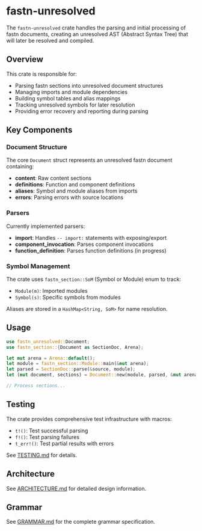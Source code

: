 # fastn-unresolved

The `fastn-unresolved` crate handles the parsing and initial processing of fastn documents, creating an unresolved AST (Abstract Syntax Tree) that will later be resolved and compiled.

## Overview

This crate is responsible for:
- Parsing fastn sections into unresolved document structures
- Managing imports and module dependencies
- Building symbol tables and alias mappings
- Tracking unresolved symbols for later resolution
- Providing error recovery and reporting during parsing

## Key Components

### Document Structure

The core `Document` struct represents an unresolved fastn document containing:
- **content**: Raw content sections
- **definitions**: Function and component definitions
- **aliases**: Symbol and module aliases from imports
- **errors**: Parsing errors with source locations

### Parsers

Currently implemented parsers:
- **import**: Handles `-- import:` statements with exposing/export
- **component_invocation**: Parses component invocations
- **function_definition**: Parses function definitions (in progress)

### Symbol Management

The crate uses `fastn_section::SoM` (Symbol or Module) enum to track:
- `Module(m)`: Imported modules
- `Symbol(s)`: Specific symbols from modules

Aliases are stored in a `HashMap<String, SoM>` for name resolution.

## Usage

```rust
use fastn_unresolved::Document;
use fastn_section::{Document as SectionDoc, Arena};

let mut arena = Arena::default();
let module = fastn_section::Module::main(&mut arena);
let parsed = SectionDoc::parse(&source, module);
let (mut document, sections) = Document::new(module, parsed, &mut arena);

// Process sections...
```

## Testing

The crate provides comprehensive test infrastructure with macros:
- `t!()`: Test successful parsing
- `f!()`: Test parsing failures
- `t_err!()`: Test partial results with errors

See [TESTING.md](TESTING.md) for details.

## Architecture

See [ARCHITECTURE.md](ARCHITECTURE.md) for detailed design information.

## Grammar

See [GRAMMAR.md](GRAMMAR.md) for the complete grammar specification.